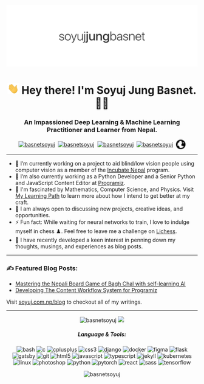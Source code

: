 <img src="https://raw.githubusercontent.com/basnetsoyuj/basnetsoyuj/master/assets/images/name.png">
<h1 align="center"><img src="https://raw.githubusercontent.com/basnetsoyuj/basnetsoyuj/master/assets/images/wave.gif" width="30px"/> Hey there! I'm Soyuj Jung Basnet. 👨‍💻</h1>

<h3 align="center">An Impassioned Deep Learning & Machine Learning Practitioner and Learner from Nepal.</h3>

<p align="center"><a href="https://twitter.com/basnetsoyuj" target="blank"><img align="center" src="https://cdn.jsdelivr.net/npm/simple-icons@3.0.1/icons/twitter.svg" alt="basnetsoyuj" height="25" width="25" /></a>&nbsp;&nbsp;<a href="https://linkedin.com/in/basnetsoyuj" target="blank"><img align="center" src="https://cdn.jsdelivr.net/npm/simple-icons@3.0.1/icons/linkedin.svg" alt="basnetsoyuj" height="25" width="25" /></a>&nbsp;&nbsp;<a href="https://instagram.com/basnetsoyuj" target="blank"><img align="center" src="https://cdn.jsdelivr.net/npm/simple-icons@3.0.1/icons/instagram.svg" alt="basnetsoyuj" height="25" width="25" /></a>&nbsp;&nbsp;<a href="mailto:bsoyuj@gmail.com"><img align="center" src="https://cdn.jsdelivr.net/npm/simple-icons@3.0.1/icons/gmail.svg" alt="basnetsoyuj" height="25" width="25" /></a>&nbsp;&nbsp;<a href="https://soyuj.com.np"><img align="center" src="https://raw.githubusercontent.com/iconic/open-iconic/master/svg/globe.svg" alt="basnetsoyuj" height="25" width="25" /></a></p>

<hr />

- 🔭 I’m currently working on a project to aid blind/low vision people using computer vision as a member of the <a href="http://www.incubate-nepal.com/" target="_blank">Incubate Nepal</a> program.
- 💼 I’m also currently working as a Python Developer and a Senior Python and JavaScript Content Editor at <a href="https://www.programiz.com/" target="_blank">Programiz</a>.
- 🌱 I'm fascinated by Mathematics, Computer Science, and Physics. Visit <a href="https://github.com/basnetsoyuj/learning" target="_blank">My Learning Path</a> to learn more about how I intend to get better at my craft.
- 👯 I am always open to discussing new projects, creative ideas, and opportunities.
- ⚡ Fun fact: While waiting for neural networks to train, I love to indulge myself in chess ♟️. Feel free to leave me a challenge on <a href="https://lichess.org/@/basnetsoyuj" target="_blank">Lichess</a>.
- 📝 I have recently developed a keen interest in penning down my thoughts, musings, and experiences as blog posts.

<hr/>

<h3>✍️ Featured Blog Posts:</h3>
<ul>
<li><a href="https://soyuj.com.np/blog/mastering-bagh-chal-with-self-learning-ai">Mastering the Nepali Board Game of Bagh Chal with self-learning AI</a></li>
<li><a href="https://soyuj.com.np/blog/content-workflow-system">Developing The Content Workflow System for Programiz</a></li>
</ul>
<p>Visit <a href="https://soyuj.com.np/blog">soyuj.com.np/blog</a> to checkout all of my writings.</p>
<hr/>

<p align="center"><img src="https://komarev.com/ghpvc/?username=basnetsoyuj" alt="basnetsoyuj" />  <img src="https://img.shields.io/github/last-commit/basnetsoyuj/learning?label=Last%20Learned"/></p>
<h5 align="center">Language & Tools:</h5>
<p align="center"><img height="20" src="https://www.vectorlogo.zone/logos/gnu_bash/gnu_bash-icon.svg" alt="bash" title="bash" /> <img height="20" src="https://devicons.github.io/devicon/devicon.git/icons/c/c-original.svg" alt="c" title="c" /> <img height="20" src="https://devicons.github.io/devicon/devicon.git/icons/cplusplus/cplusplus-original.svg" alt="cplusplus" title="cplusplus" /> <img height="20" src="https://devicons.github.io/devicon/devicon.git/icons/css3/css3-original-wordmark.svg" alt="css3" title="css3" /> <img height="20" src="https://devicons.github.io/devicon/devicon.git/icons/django/django-original.svg" alt="django" title="django" /> <img height="20" src="https://devicons.github.io/devicon/devicon.git/icons/docker/docker-original-wordmark.svg" alt="docker" title="docker" /> <img height="20" src="https://www.vectorlogo.zone/logos/figma/figma-icon.svg" alt="figma" title="figma" /> <img height="20" src="https://www.vectorlogo.zone/logos/pocoo_flask/pocoo_flask-icon.svg" alt="flask" title="flask" /> <img height="20" src="https://www.vectorlogo.zone/logos/gatsbyjs/gatsbyjs-icon.svg" alt="gatsby" title="gatsby" /> <img height="20" src="https://www.vectorlogo.zone/logos/git-scm/git-scm-icon.svg" alt="git" title="git" /> <img height="20" src="https://devicons.github.io/devicon/devicon.git/icons/html5/html5-original-wordmark.svg" alt="html5" title="html5" /> <img height="20" src="https://devicons.github.io/devicon/devicon.git/icons/javascript/javascript-original.svg" alt="javascript" title="javascript" /> <img src="https://devicons.github.io/devicon/devicon.git/icons/typescript/typescript-original.svg" alt="typescript" title="typescript" height="20"/> <img height="20" src="https://www.vectorlogo.zone/logos/jekyllrb/jekyllrb-icon.svg" alt="jekyll" title="jekyll" /> <img height="20" src="https://www.vectorlogo.zone/logos/kubernetes/kubernetes-icon.svg" alt="kubernetes" title="kubernetes" /> <img height="20" src="https://devicons.github.io/devicon/devicon.git/icons/linux/linux-original.svg" alt="linux" title="linux" /> <img height="20" src="https://devicons.github.io/devicon/devicon.git/icons/photoshop/photoshop-plain.svg" alt="photoshop" title="photoshop" /> <img height="20" src="https://devicons.github.io/devicon/devicon.git/icons/python/python-original.svg" alt="python" title="python" /> <img height="20" src="https://www.vectorlogo.zone/logos/pytorch/pytorch-icon.svg" alt="pytorch" title="pytorch" /> <img height="20" src="https://devicons.github.io/devicon/devicon.git/icons/react/react-original-wordmark.svg" alt="react" title="react" /> <img height="20" src="https://devicons.github.io/devicon/devicon.git/icons/sass/sass-original.svg" alt="sass" title="sass" /> <img height="20" src="https://www.vectorlogo.zone/logos/tensorflow/tensorflow-icon.svg" alt="tensorflow" title="tensorflow" /></p>

<p align="center"><img src="https://sjb-github-readme-stats.vercel.app/api?username=basnetsoyuj&show_icons=true&count_private=true" alt="basnetsoyuj" /></p>
